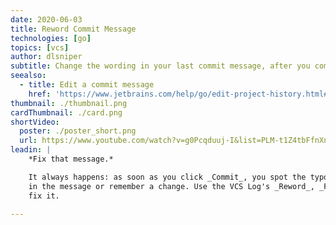 ```yaml
---
date: 2020-06-03
title: Reword Commit Message
technologies: [go]
topics: [vcs]
author: dlsniper
subtitle: Change the wording in your last commit message, after you committed.
seealso:
  - title: Edit a commit message
    href: 'https://www.jetbrains.com/help/go/edit-project-history.html#reword-commit'
thumbnail: ./thumbnail.png
cardThumbnail: ./card.png
shortVideo:
  poster: ./poster_short.png
  url: https://www.youtube.com/watch?v=g0Pcqduuj-I&list=PLM-t1Z4tbFfnXnghmtk6WVz10_pivOw25&index=34&t=0s
leadin: |
    *Fix that message.*

    It always happens: as soon as you click _Commit_, you spot the typo
    in the message or remember a change. Use the VCS Log's _Reword_, _F2 on Windows/Linux/macOS_, to
    fix it.

---
```


